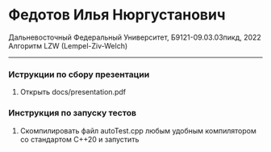 # Федотов Илья Нюргустанович
Дальневосточный Федеральный Университет, Б9121-09.03.03пикд, 2022
Алгоритм LZW (Lempel-Ziv-Welch)
___
### Иструкции по сбору презентации
1. Открыть docs/presentation.pdf

### Инструкция по запуску тестов
1. Скомпилировать файл autoTest.cpp любым удобным компилятором со стандартом C++20 и запустить
